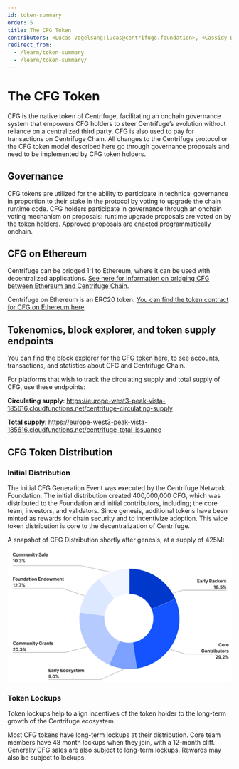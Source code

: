 ```yaml
---
id: token-summary
order: 5
title: The CFG Token
contributors: <Lucas Vogelsang:lucas@centrifuge.foundation>, <Cassidy Daly:cassidy@centrifuge.foundation>, <Devin Black:devin@k-f.co>
redirect_from:
  - /learn/token-summary
  - /learn/token-summary/
---
```


# The CFG Token

CFG is the native token of Centrifuge, facilitating an onchain governance system that empowers CFG holders to steer Centrifuge’s evolution without reliance on a centralized third party. CFG is also used to pay for transactions on Centrifuge Chain. All changes to the Centrifuge protocol or the CFG token model described here go through governance proposals and need to be implemented by CFG token holders.

## Governance

CFG tokens are utilized for the ability to participate in technical governance in proportion to their stake in the protocol by voting to upgrade the chain runtime code. CFG holders participate in governance through an onchain voting mechanism on proposals: runtime upgrade proposals are voted on by the token holders. Approved proposals are enacted programmatically onchain.

## CFG on Ethereum

Centrifuge can be bridged 1:1 to Ethereum, where it can be used with decentralized applications. [See here for information on bridging CFG between Ethereum and Centrifuge Chain](/user/cfg-bridge).

Centrifuge on Ethereum is an ERC20 token. [You can find the token contract for CFG on Ethereum here](https://etherscan.io/token/0xc221b7e65ffc80de234bbb6667abdd46593d34f0).

## Tokenomics, block explorer, and token supply endpoints

[You can find the block explorer for the CFG token here](https://centrifuge.subscan.io/), to see accounts, transactions, and statistics about CFG and Centrifuge Chain.

For platforms that wish to track the circulating supply and total supply of CFG, use these endpoints:


**Circulating supply**: https://europe-west3-peak-vista-185616.cloudfunctions.net/centrifuge-circulating-supply

**Total supply**: https://europe-west3-peak-vista-185616.cloudfunctions.net/centrifuge-total-issuance

## CFG Token Distribution

### Initial Distribution

The initial CFG Generation Event was executed by the Centrifuge Network Foundation. The initial distribution created 400,000,000 CFG, which was distributed to the Foundation and initial contributors, including; the core team, investors, and validators. Since genesis, additional tokens have been minted as rewards for chain security and to incentivize adoption. This wide token distribution is core to the decentralization of Centrifuge.

A snapshot of CFG Distribution shortly after genesis, at a supply of 425M:

![](./images/token_distribution.png#width=60%)

### Token Lockups

Token lockups help to align incentives of the token holder to the long-term growth of the Centrifuge ecosystem.

Most CFG tokens have long-term lockups at their distribution. Core team members have 48 month lockups when they join, with a 12-month cliff. Generally CFG sales are also subject to long-term lockups. Rewards may also be subject to lockups.
